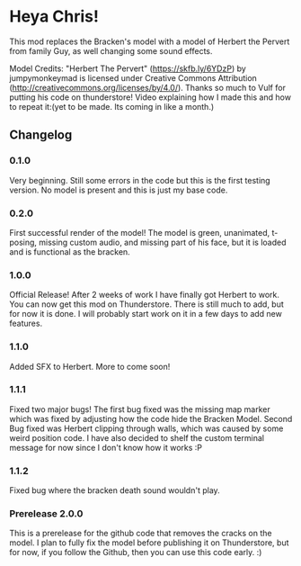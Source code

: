 # Heya Chris!
This mod replaces the Bracken's model with a model of Herbert the Pervert from family Guy, as well changing some sound effects.

Model Credits: "Herbert The Pervert" (https://skfb.ly/6YDzP) by jumpymonkeymad is licensed under Creative Commons Attribution (http://creativecommons.org/licenses/by/4.0/). Thanks so much to Vulf for putting his code on thunderstore! 
Video explaining how I made this and how to repeat it:(yet to be made. Its coming in like a month.)

## Changelog 
### 0.1.0
Very beginning. Still some errors in the code but this is the first testing version. No model is present and this is just my base code.
### 0.2.0
First successful render of the model! The model is green, unanimated, t-posing, missing custom audio, and missing part of his face, but it is loaded and is functional as the bracken.
### 1.0.0
Official Release! After 2 weeks of work I have finally got Herbert to work. You can now get this mod on Thunderstore. There is still much to add, but for now it is done. I will probably start work on it in a few days to add new features.
### 1.1.0 
Added SFX to Herbert. More to come soon!
### 1.1.1
Fixed two major bugs! The first bug fixed was the missing map marker which was fixed by adjusting how the code hide the Bracken Model. 
Second Bug fixed was Herbert clipping through walls, which was caused by some weird position code.
I have also decided to shelf the custom terminal message for now since I don't know how it works :P
### 1.1.2
Fixed bug where the bracken death sound wouldn't play.
### Prerelease 2.0.0
This is a prerelease for the github code that removes the cracks on the model. I plan to fully fix the model before publishing it on Thunderstore,
but for now, if you follow the Github, then you can use this code early. :)
